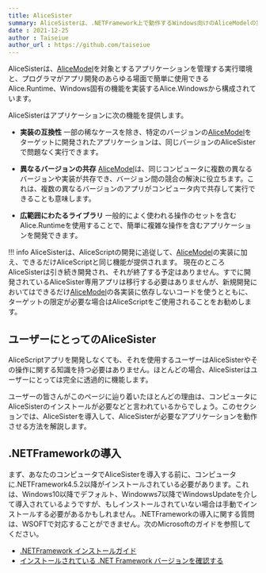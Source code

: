 ```yaml
---
title: AliceSister
summary: AliceSisterは、.NETFramework上で動作するWindows向けのAliceModelの実装です。
date : 2021-12-25
author : Taiseiue
author_url : https://github.com/taiseiue
---
```

AliceSisterは、[AliceModel](../saim)を対象とするアプリケーションを管理する実行環境と、プログラマがアプリ開発のあらゆる場面で簡単に使用できるAlice.Runtime、Windows固有の機能を実装するAlice.Windowsから構成されています。

AliceSisterはアプリケーションに次の機能を提供します。

* **実装の互換性** 一部の稀なケースを除き、特定のバージョンの[AliceModel](../saim)をターゲットに開発されたアプリケーションは、同じバージョンのAliceSisterで問題なく実行できます。

* **異なるバージョンの共存** [AliceModel](../saim)は、同じコンピュータに複数の異なるバージョンや実装が共存でき、バージョン間の競合の解決に役立ちます。これは、複数の異なるバージョンのアプリがコンピュータ内で共存して実行できることも意味します。

* **広範囲にわたるライブラリ** 一般的によく使われる操作のセットを含むAlice.Runtimeを使用することで、簡単に複雑な操作を含むアプリケーションを開発できます。

!!! info
    AliceSisterは、AliceScriptの開発に追従して、[AliceModel](../saim)の実装に加え、できるだけAliceScriptと同じ機能が提供されます。
    現在のところAliceSisterは引き続き開発され、それが終了する予定はありません。すでに開発されているAliceSister専用アプリは移行する必要はありませんが、新規開発においてはできるだけ[AliceModel](../saim)の各実装に依存しないコードを使うとともに、ターゲットの限定が必要な場合はAliceScriptをご使用されることをお勧めします。
## ユーザーにとってのAliceSister
AliceScriptアプリを開発しなくても、それを使用するユーザーはAliceSisterやその操作に関する知識を持つ必要はありません。ほとんどの場合、AliceSisterはユーザーにとっては完全に透過的に機能します。

ユーザーの皆さんがこのページに辿り着いたほとんどの理由は、コンピュータにAliceSisterのインストールが必要などと言われているからでしょう。このセクションでは、AliceSisterを導入して、AliceSisterが必要なアプリケーションを動作させる方法を解説します。
## .NETFrameworkの導入
まず、あなたのコンピュータでAliceSisterを導入する前に、コンピュータに.NETFramework4.5.2以降がインストールされている必要があります。これは、Windows10以降でデフォルト、Windowws7以降でWindowsUpdateを介して導入されているようですが、もしインストールされていない場合は手動でインストールする必要があるかもしれません。.NETFrameworkの導入に関する質問は、WSOFTで対応することができません。次のMicrosoftのガイドを参照してください。

* [.NETFramework インストールガイド](https://docs.microsoft.com/ja-jp/dotnet/framework/install/)
* [インストールされている .NET Framework バージョンを確認する](https://docs.microsoft.com/ja-jp/dotnet/framework/migration-guide/how-to-determine-which-versions-are-installed)
